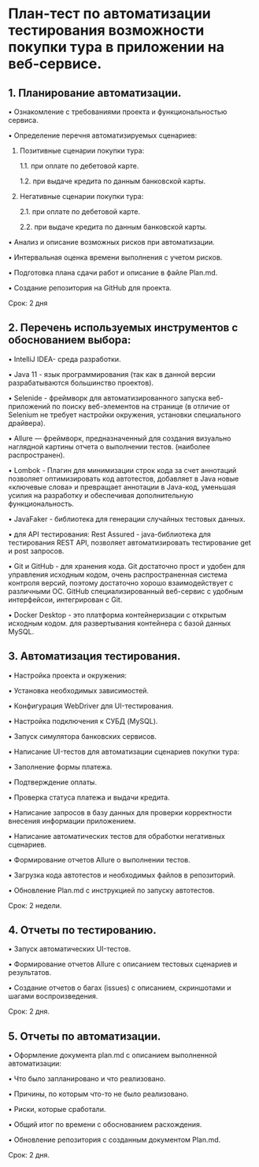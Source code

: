 # План-тест по автоматизации тестирования возможности покупки тура в приложении на веб-сервисе.
## 1. Планирование автоматизации.
 •  Ознакомление с требованиями проекта и функциональностью сервиса.
 
 • Определение перечня автоматизируемых сценариев:
 
1.	Позитивные сценарии покупки тура:
   
     1.1. при оплате по дебетовой карте.
 
     1.2. при выдаче кредита по данным банковской карты.

2.	Негативные сценарии покупки тура:
   
    2.1. при оплате по дебетовой карте.

    2.2. при выдаче кредита по данным банковской карты.
  	
•	Анализ и описание возможных рисков при автоматизации.

•	Интервальная оценка времени выполнения с учетом рисков.

•	Подготовка плана сдачи работ и описание в файле Plan.md.

•	Создание репозитория на GitHub для проекта.

Срок: 2 дня 

## 2.	Перечень используемых инструментов с обоснованием выбора:
•	IntelliJ IDEA- среда разработки.

•	Java 11 - язык программирования (так как в данной версии разрабатываются большинство проектов).

•	Selenide - фреймворк для автоматизированного запуска веб-приложений по поиску веб-элементов на странице (в отличие от Selenium не требует настройки окружения, установки специального драйвера).

•	Allure — фреймворк, предназначенный для создания визуально наглядной картины отчета о выполнении тестов. (наиболее распространен).

•	Lombok - Плагин для минимизации строк кода за счет аннотаций позволяет оптимизировать код автотестов, добавляет в Java новые «ключевые слова» и превращает аннотации в Java-код, уменьшая усилия на разработку и обеспечивая дополнительную функциональность.

•	JavaFaker - библиотека для генерации случайных тестовых данных.

•	для API тестирования: Rest Assured - java-библиотека для тестирования REST API, позволяет автоматизировать тестирование get и post запросов.

•	Git и GitHub - для хранения кода. Git достаточно прост и удобен для управления исходным кодом, очень распространенная система контроля версий, поэтому достаточно хорошо взаимодействует с различными ОС. GitHub специализированный веб-сервис с удобным интерфейсои, интегрирован с Git.

•	Docker Desktop - это платформа контейнеризации с открытым исходным кодом. для развертывания контейнера с базой данных MySQL.

## 3.	Автоматизация тестирования.
 •  Настройка проекта и окружения: 
 
 •  Установка необходимых зависимостей.
 
 •  Конфигурация WebDriver для UI-тестирования.
 
 •  Настройка подключения к СУБД (MySQL).
 
 •  Запуск симулятора банковских сервисов.
 
 •  Написание UI-тестов для автоматизации сценариев покупки тура:
 
 •  Заполнение формы платежа.
 
 •  Подтверждение оплаты.
 
 •  Проверка статуса платежа и выдачи кредита.
 
 •   Написание запросов в базу данных для проверки корректности внесения информации приложением.
 
 •   Написание автоматических тестов для обработки негативных сценариев.
 
 •   Формирование отчетов Allure о выполнении тестов.
 
 •   Загрузка кода автотестов и необходимых файлов в репозиторий.
 
 •   Обновление Plan.md с инструкцией по запуску автотестов.
 
Срок: 2 недели.

## 4.	Отчеты по тестированию.

 •   Запуск автоматических UI-тестов.
 
 •   Формирование отчетов Allure с описанием тестовых сценариев и результатов.
 
 •   Создание отчетов о багах (issues) с описанием, скриншотами и шагами воспроизведения.
 
Срок: 2 дня.

## 5.	Отчеты по автоматизации.

 •  Оформление документа plan.md с описанием выполненной автоматизации:
 
 •  Что было запланировано и что реализовано.
 
 •  Причины, по которым что-то не было реализовано.
 
 •  Риски, которые сработали.
 
 •  Общий итог по времени с обоснованием расхождения.
 
 •  Обновление репозитория с созданным документом Plan.md.
 
Срок: 2 дня.

